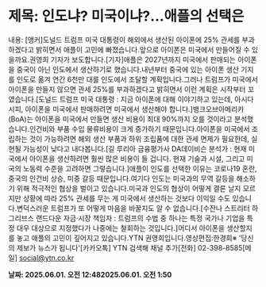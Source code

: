 # **제목: 인도냐? 미국이냐?...애플의 선택은**

  내용: [앵커]도널드 트럼프 미국 대통령이 해외에서 생산된 아이폰에 25% 관세를 부과하겠다고 밝히면서 애플이 고민에 빠졌습니다.앞으로 아이폰은 미국에서 만들어질 수 있을까요.권영희 기자가 보도합니다.[기자]애플은 2027년까지 미국에서 판매되는 아이폰을 중국이 아닌 인도에서 생산하기로 했습니다.내년부터 중국에 있는 아이폰 생산 기지를 인도로 옮겨 연간 6천만 대를 인도에서 조달할 계획입니다.그러나 트럼프가 미국에서 아이폰을 만들지 않으면 관세 25%를 부과하겠다고 밝히면서 이런 계획은 시작부터 꼬였습니다.[도널드 트럼프 미국 대통령 : 지금 아이폰에 대해 이야기하고 있는데, 아시다시피, 아이폰을 미국에서 판매하려면 미국에서 생산해야 합니다.]뱅크오브아메리카(BoA)는 아이폰을 미국에서 만들면 생산 비용이 최대 90%까지 오를 것이라고 분석했습니다.인건비와 부품 수입 물류비용이 크게 증가하기 때문입니다.아이폰을 미국에서 조립하는 것이 가능하려면 해외 생산 부품과 하위 조립품에 대한 관세 면제가 필요한데, 실현될 가능성이 낮다고 내다봅니다.[길 루리아 금융평가사 DA데이비슨 분석가 : 현재 미국에서 아이폰을 생산하려면 훨씬 많은 비용이 들 겁니다. 현재 기술과 시설, 그리고 미국의 노동력 수준을 고려하면 그렇습니다.]애플이 인도를 선택한 이유는 코로나19 혼란, 중국의 인건비 상승, 미중 갈등 때문입니다.여기다 인도는 미국과의 무역 갈등을 해소하기 위해 적극적인 협상을 벌이고 있습니다.미국과 인도의 협상이 어떻게 결론 날지 모르지만 상황에 따라 25% 관세를 무는 게 미국에서 생산하는 것보다 이익일 수도 있습니다.변덕스러운 트럼프가 또 어떻게 마음을 바꿀지도 알 수 없습니다.[수잔나 스트리터 하그리브스 랜드다운 자금·시장 책임자 : 트럼프의 수법 중 하나는 특정 국가나 기업을 특정 대우 대상으로 지정했다가 나중에는 철회하는 것입니다.]어디서 아이폰을 생산할지를 놓고 애플의 고민이 깊어지고 있습니다.YTN 권영희입니다.영상편집:한경희※ '당신의 제보가 뉴스가 됩니다'[카카오톡] YTN 검색해 채널 추가[전화] 02-398-8585[메일] social@ytn.co.kr

  **날짜: 2025.06.01. 오전 12:482025.06.01. 오전 1:50**